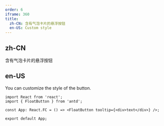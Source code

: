 ```yaml
---
order: 6
iframe: 360
title:
  zh-CN: 含有气泡卡片的悬浮按钮
  en-US: Custom style
---
```


## zh-CN

含有气泡卡片的悬浮按钮

## en-US

You can customize the style of the button.

```tsx
import React from 'react';
import { FloatButton } from 'antd';

const App: React.FC = () => <FloatButton tooltip={<div>text</div>} />;

export default App;
```
